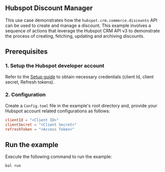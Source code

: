 ## Hubspot Discount Manager

This use case demonstrates how the `hubspot.crm.commerce.discounts` API can be used to create and manage a discount. This example involves a sequence of actions that leverage the Hubspot CRM API v3 to demonstrate the process of creating, fetching, updating and archiving discounts.

## Prerequisites

### 1. Setup the Hubspot developer account

Refer to the [Setup guide](./../../README.md) to obtain necessary credentials (client Id, client secret, Refresh tokens).

### 2. Configuration

Create a `Config.toml` file in the example's root directory and, provide your Hubspot account related configurations as follows:

```toml
clientId = "<Client ID>"
clientSecret = "<Client Secret>"
refreshToken = "<Access Token>"
```

## Run the example

Execute the following command to run the example:

```bash
bal run
```